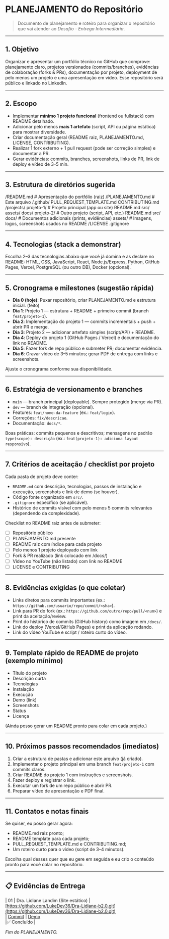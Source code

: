 # PLANEJAMENTO do Repositório

> Documento de planejamento e roteiro para organizar o repositório que vai atender ao *Desafio - Entrega Intermediária*.

---

## 1. Objetivo

Organizar e apresentar um portfólio técnico no GitHub que comprove: planejamento claro, projetos versionados (commits/branches), evidências de colaboração (forks & PRs), documentação por projeto, deployment de pelo menos um projeto e uma apresentação em vídeo. Esse repositório será público e linkado no LinkedIn.

---

## 2. Escopo

- Implementar **mínimo 1 projeto funcional** (frontend ou fullstack) com README detalhado.
- Adicionar pelo menos **mais 1 artefato** (script, API ou página estática) para mostrar diversidade.
- Criar documentação geral (README raiz, PLANEJAMENTO.md, LICENSE, CONTRIBUTING).
- Realizar 1 fork externo + 1 pull request (pode ser correção simples) e documentar a PR.
- Gerar evidências: commits, branches, screenshots, links de PR, link de deploy e vídeo de 3–5 min.

---

## 3. Estrutura de diretórios sugerida

/README.md # Apresentação do portfólio (raiz)
/PLANEJAMENTO.md # Este arquivo
/.github/
PULL_REQUEST_TEMPLATE.md
CONTRIBUTING.md
/projects/
projeto-1/ # Projeto principal (app ou site)
README.md
src/
assets/
docs/
projeto-2/ # Outro projeto (script, API, etc.)
README.md
src/
docs/ # Documentos adicionais (prints, evidências)
assets/ # Imagens, logos, screenshots usados no README
/LICENSE
.gitignore


---

## 4. Tecnologias (stack a demonstrar)

Escolha 2–3 das tecnologias abaixo que você já domina e as declare no README: HTML, CSS, JavaScript, React, Node.js/Express, Python, GitHub Pages, Vercel, PostgreSQL (ou outro DB), Docker (opcional).

---

## 5. Cronograma e milestones (sugestão rápida)

- **Dia 0 (hoje)**: Puxar repositório, criar PLANEJAMENTO.md e estrutura inicial. (feito)
- **Dia 1**: Projeto 1 — estrutura + README + primeiro commit (branch `feat/projeto-1`).
- **Dia 2**: Implementação do projeto 1 — commits incrementais + push + abrir PR e merge.
- **Dia 3**: Projeto 2 — adicionar artefato simples (script/API) + README.
- **Dia 4**: Deploy do projeto 1 (GitHub Pages / Vercel) e documentação do link no README.
- **Dia 5**: Fazer fork de repo público e submeter PR; documentar evidência.
- **Dia 6**: Gravar vídeo de 3–5 minutos; gerar PDF de entrega com links e screenshots.

Ajuste o cronograma conforme sua disponibilidade.

---

## 6. Estratégia de versionamento e branches

- `main` — branch principal (deployable). Sempre protegido (merge via PR).
- `dev` — branch de integração (opcional).
- Features: `feat/nome-da-feature` (ex.: `feat/login`).
- Correções: `fix/descricao`.
- Documentação: `docs/*`.

Boas práticas: commits pequenos e descritivos; mensagens no padrão `type(scope): descrição` (ex.: `feat(projeto-1): adiciona layout responsivo`).

---

## 7. Critérios de aceitação / checklist por projeto

Cada pasta de projeto deve conter:
- `README.md` com descrição, tecnologias, passos de instalação e execução, screenshots e link de demo (se houver).
- Código fonte organizado em `src/`.
- `.gitignore` específico (se aplicável).
- Histórico de commits visível com pelo menos 5 commits relevantes (dependendo da complexidade).

Checklist no README raiz antes de submeter:
- [ ] Repositório público
- [ ] PLANEJAMENTO.md presente
- [ ] README raiz com índice para cada projeto
- [ ] Pelo menos 1 projeto deployado com link
- [ ] Fork & PR realizado (link colocado em /docs/)
- [ ] Vídeo no YouTube (não listado) com link no README
- [ ] LICENSE e CONTRIBUTING

---

## 8. Evidências exigidas (o que coletar)

- Links diretos para commits importantes (ex.: `https://github.com/usuario/repo/commit/<sha>`).
- Link para PR do fork (ex.: `https://github.com/outro/repo/pull/<num>`) e print da aceitação/review.
- Print do histórico de commits (GitHub history) como imagem em `/docs/`.
- Link do deploy (Vercel/GitHub Pages) e print da aplicação rodando.
- Link do vídeo YouTube e script / roteiro curto do vídeo.

---

## 9. Template rápido de README de projeto (exemplo mínimo)

- Título do projeto
- Descrição curta
- Tecnologias
- Instalação
- Execução
- Demo (link)
- Screenshots
- Status
- Licença

(Ainda posso gerar um README pronto para colar em cada projeto.)

---

## 10. Próximos passos recomendados (imediatos)

1. Criar a estrutura de pastas e adicionar este arquivo (já criado).
2. Implementar o projeto principal em uma branch `feat/projeto-1` com commits claros.
3. Criar README do projeto 1 com instruções e screenshots.
4. Fazer deploy e registrar o link.
5. Executar um fork de um repo público e abrir PR.
6. Preparar vídeo de apresentação e PDF final.

---

## 11. Contatos e notas finais

Se quiser, eu posso gerar agora:
- README.md raiz pronto;
- README template para cada projeto;
- PULL_REQUEST_TEMPLATE.md e CONTRIBUTING.md;
- Um roteiro curto para o vídeo (script de 3–4 minutos).

Escolha qual desses quer que eu gere em seguida e eu crio o conteúdo pronto para você colar no repositório.

---

## 📋 Evidências de Entrega

| 01 | Dra. Lidiane Landim (Site estático) | [https://github.com/LukeDev36/Dra-Lidiane-b2.0.git](https://github.com/LukeDev36/Dra-Lidiane-b2.0.git)  
| [Commit](https://github.com/LukeDev36/Dra-Lidiane-b2.0/commit/`<SHA>`) 
| [Demo](https://lidianegastropediatra.com.br/)  
|✅ Concluído |


*Fim do PLANEJAMENTO.*
